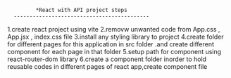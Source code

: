 

             *React with API project steps
      -------------------------------------------       


1.create react project using vite
2.removw unwanted code from App.css , App.jsx , index.css file
3.install any styling library to project
4.create folder for different pages for this application in src folder .and create different component for each page in that folder
5.setup path for component using react-router-dom library 
6.create a component folder inorder to hold reusable codes in different pages of react app,create component file 